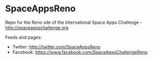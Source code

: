 SpaceAppsReno
=============

Repo for the Reno site of the International Space Apps Challenge - http://spaceappschallenge.org

Feeds and pages:
* Twitter: http://twitter.com/SpaceAppsReno
* Facebook: https://www.facebook.com/SpaceAppsChallengeReno

